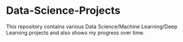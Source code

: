 # Data-Science-Projects
This repository contains various Data Science/Machine Learning/Deep Learning projects and also shows my progress over time.
